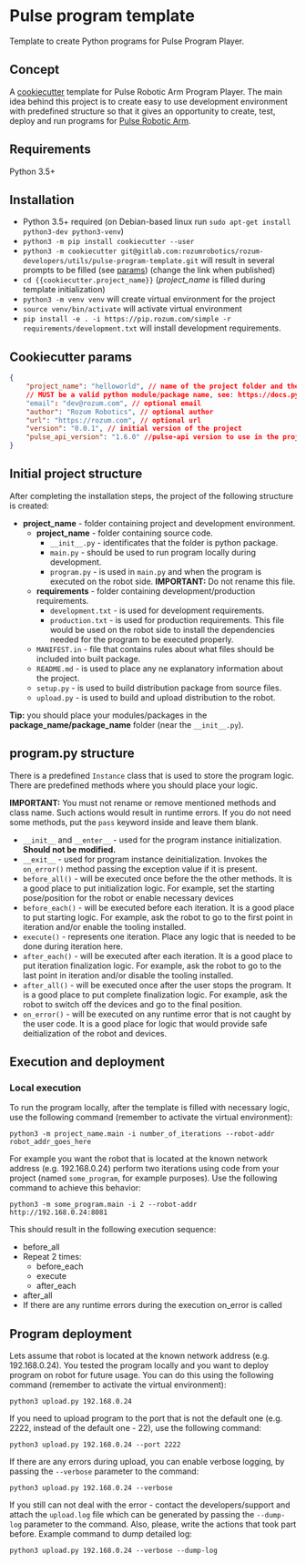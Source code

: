# Pulse program template

Template to create Python programs for Pulse Program Player.

## Concept

A [cookiecutter](https://github.com/cookiecutter/cookiecutter) template for
Pulse Robotic Arm Program Player. The main idea behind this project is to create
easy to use development environment with predefined structure so that it gives
an opportunity to create, test, deploy and run programs for 
[Pulse Robotic Arm](https://rozum.com/robotic-arm/).

## Requirements

Python 3.5+

## Installation

* Python 3.5+ required 
  (on Debian-based linux run `sudo apt-get install python3-dev python3-venv`)
* `python3 -m pip install cookiecutter --user`
* `python3 -m cookiecutter git@gitlab.com:rozumrobotics/rozum-developers/utils/pulse-program-template.git`
  will result in several prompts to be filled (see [params](#cookiecutter-params))
  (change the link when published)
* `cd {{cookiecutter.project_name}}` (*project_name* is filled during template initialization)
* `python3 -m venv venv` will create virtual environment for the project
* `source venv/bin/activate` will activate virtual environment
* `pip install -e . -i https://pip.rozum.com/simple -r requirements/development.txt`
  will install development requirements.

## Cookiecutter params
```json
{
    "project_name": "helloworld", // name of the project folder and the package inside.
    // MUST be a valid python module/package name, see: https://docs.python-guide.org/writing/structure/#modules 
    "email": "dev@rozum.com", // optional email
    "author": "Rozum Robotics", // optional author
    "url": "https://rozum.com", // optional url
    "version": "0.0.1", // initial version of the project
    "pulse_api_version": "1.6.0" //pulse-api version to use in the project
}
```

## Initial project structure

After completing the installation steps, the project of the following structure
is created:

* **project_name** - folder containing project and development environment.
  * **project_name** - folder containing source code.
    * `__init__.py` - identificates that the folder is python package.
    * `main.py` - should be used to run program locally during development.
    * `program.py` - is used in `main.py` and when the program is executed on 
      the robot side. **IMPORTANT:** Do not rename this file.
  * **requirements** - folder containing development/production requirements.
    * `development.txt` - is used for development requirements.
    * `production.txt` - is used for production requirements.
      This file would be used on the robot side to install the dependencies
      needed for the program to be executed properly.
  * `MANIFEST.in` - file that contains rules about what files should be included
    into built package.
  * `README.md` - is used to place any ne explanatory information about the
    project.
  * `setup.py` - is used to build distribution package from source files.
  * `upload.py` - is used to build and upload distribution to the robot.

**Tip:** you should place your modules/packages in the **package_name/package_name**
folder (near the `__init__.py`).

## program.py structure

There is a predefined `Instance` class that is used to store the program logic.
There are predefined methods where you should place your logic.

**IMPORTANT:** You must not rename or remove mentioned methods and class name.
Such actions would result in runtime errors. If you do not need some methods,
put the `pass` keyword inside and leave them blank.

* `__init__` and `__enter__` - used for the program instance initialization.
  **Should not be modified.**
* `__exit__` - used for program instance deinitialization. Invokes the
  `on_error()` method passing the exception value if it is present.
* `before_all()` - will be executed once before the the other methods.
  It is a good place to put initialization logic. For example, set the starting
  pose/position for the robot or enable necessary devices
* `before_each()` - will be executed before each iteration. It is a good place
  to put starting logic. For example, ask the robot to go to the first point in 
  iteration and/or enable the tooling installed.
* `execute()` - represents one iteration. Place any logic that is needed to be
  done during iteration here.
* `after_each()` - will be executed after each iteration. It is a good place to
  put iteration finalization logic. For example, ask the robot to go to the last
  point in iteration and/or disable the tooling installed.
* `after_all()` - will be executed once after the user stops the program.
  It is a good place to put complete finalization logic. For example, ask the
  robot to switch off the devices and go to the final position.
* `on_error()` - will be executed on any runtime error that is not caught by
  the user code. It is a good place for logic that would provide safe
  deitialization of the robot and devices.

## Execution and deployment

### Local execution

To run the program locally, after the template is filled with necessary logic,
use the following command (remember to activate the virtual environment):

`python3 -m project_name.main -i number_of_iterations --robot-addr robot_addr_goes_here`

For example you want the robot that is located at the known network address
(e.g. 192.168.0.24) perform two iterations using code from your project
(named `some_program`, for example purposes).
Use the following command to achieve this behavior:

`python3 -m some_program.main -i 2 --robot-addr http://192.168.0.24:8081`

This should result in the following execution sequence:
* before_all
* Repeat 2 times:
  * before_each
  * execute
  * after_each
* after_all
* If there are any runtime errors during the execution on_error is called 

## Program deployment

Lets assume that robot is located at the known network address
(e.g. 192.168.0.24). You tested the program locally and you want to deploy
program on robot for future usage. You can do this using the following command
(remember to activate the virtual environment):

`python3 upload.py 192.168.0.24`

If you need to upload program to the port that is not the default one
(e.g. 2222, instead of the default one - 22), use the following command:

`python3 upload.py 192.168.0.24 --port 2222`

If there are any errors during upload, you can enable verbose logging,
by passing the `--verbose` parameter to the command:

`python3 upload.py 192.168.0.24 --verbose`

If you still can not deal with the error - contact the developers/support and
attach the `upload.log` file which can be generated by passing the `--dump-log`
parameter to the command. Also, please, write the actions that took part before.
Example command to dump detailed log:

`python3 upload.py 192.168.0.24 --verbose --dump-log`

